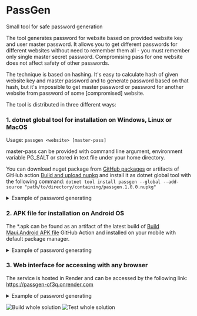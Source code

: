 # PassGen
Small tool for safe password generation

The tool generates password for website based on provided website key and user master password. It allows you to get different passwords for different websites without need to remember them all - you must remember only single master secret password. Compromising pass for one website does not affect safety of other passwords.

The technique is based on hashing. It's easy to calculate hash of given website key and master password and to generate password based on that hash, but it's impossible to get master password or password for another website from password of some [compromised] website.

The tool is distributed in three different ways:

### 1. dotnet global tool for installation on Windows, Linux or MacOS

Usage: `passgen <website> [master-pass]`

master-pass can be provided with command line argument, environment variable PG_SALT or stored in text file under your home directory.

You can download nuget package from [GitHub packages](https://github.com/SpinDOS/PassGen/packages) or artifacts of GitHub action [ Build and upload nupkg](https://github.com/SpinDOS/PassGen/actions/workflows/build_global_tool_nuget.yml) and install it as dotnet global tool with the following command: `dotnet tool install passgen --global --add-source "path/to/directory/containing/passgen.1.0.0.nupkg"`

<details>
<summary>Example of password generating</summary>

```
> passgen example.com password1234
> p8075f5b4#7G
```
</details>

### 2. APK file for installation on Android OS

The *.apk can be found as an artifact of the latest build of [Build Maui.Android APK file](https://github.com/SpinDOS/PassGen/actions/workflows/build_maui_android_apk.yml) GitHub Action and installed on your mobile with default package manager.

<details>
<summary>Example of password generating</summary>
<p>

![Screenshot of Android interface](https://user-images.githubusercontent.com/20726264/102559956-273c9380-40e2-11eb-81f7-825e6b83301a.png)

</p>
</details>

### 3. Web interface for accessing with any browser

The service is hosted in Render and can be accessed by the following link: https://passgen-of3q.onrender.com

<details>
<summary>Example of password generating</summary>
<p>

![Screenshot of web interface](https://user-images.githubusercontent.com/20726264/102559176-476b5300-40e0-11eb-950d-095dc462939c.png)

</p>
</details>


![Build whole solution](https://github.com/SpinDOS/PassGen/workflows/Build%20whole%20solution/badge.svg)
![Test whole solution](https://github.com/SpinDOS/PassGen/workflows/Test%20whole%20solution/badge.svg)
